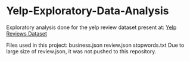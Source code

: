 # Yelp-Exploratory-Data-Analysis
Exploratory analysis done for the yelp review dataset present at: <a href="https://www.yelp.com/dataset">Yelp Reviews Dataset</a>

Files used in this project:
business.json
review.json
stopwords.txt
Due to large size of review.json, it was not pushed to this repository.
